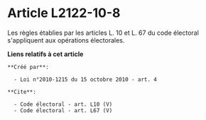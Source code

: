 # Article L2122-10-8

Les règles établies par les articles L. 10 et L. 67 du code électoral s'appliquent aux opérations électorales.

**Liens relatifs à cet article**

	**Créé par**:

	  - Loi n°2010-1215 du 15 octobre 2010 - art. 4

	**Cite**:

	  - Code électoral - art. L10 (V)
	  - Code électoral - art. L67 (V)
